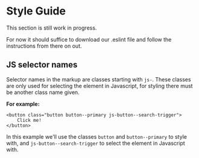 # Style Guide

This section is still work in progress.

For now it should suffice to download our .eslint file and follow the instructions from there on out.

## JS selector names

Selector names in the markup are classes starting with `js-`. These classes are only used for selecting the element in Javascript, for styling there must be another class name given.

**For example:**
```
<button class="button button--primary js-button--search-trigger">
	Click me!
</button>
```
In this example we'll use the classes `button` and `button--primary` to style with, and `js-button--search-trigger` to select the element in Javascript with.
